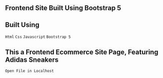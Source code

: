 ## Frontend Site Built Using Bootstrap 5
## Built Using 
``
Html
``
``
Css
``
``
Javascript
``
``
Bootstrap 5
``
## This a Frontend Ecommerce Site Page, Featuring Adidas Sneakers
``
Open File in Localhost
``
